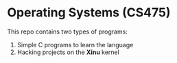 # Operating Systems (CS475)

This repo contains two types of programs:  
1. Simple C programs to learn the language  
2. Hacking projects on the **Xinu** kernel

